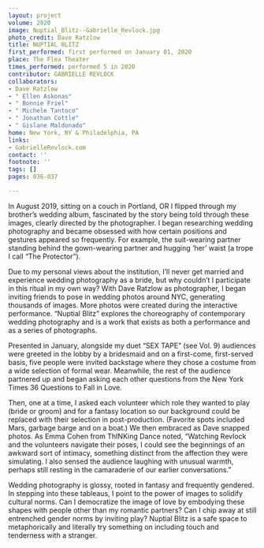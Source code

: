 ```yaml
---
layout: project
volume: 2020
image: Nuptial_Blitz--Gabrielle_Revlock.jpg
photo_credit: Dave Ratzlow
title: NUPTIAL BLITZ
first_performed: first performed on January 01, 2020
place: The Flea Theater
times_performed: performed 5 in 2020
contributor: GABRIELLE REVLOCK
collaborators:
- Dave Ratzlow
- " Ellen Askonas"
- " Bonnie Friel"
- " Michele Tantoco"
- " Jonathan Cottle"
- " Gislane Maldonado"
home: New York, NY & Philadelphia, PA
links:
- GabrielleRevlock.com
contact: ''
footnote: ''
tags: []
pages: 036-037

---
```


In August 2019, sitting on a couch in Portland, OR I flipped through my brother’s wedding album, fascinated by the story being told through these images, clearly directed by the photographer. I began researching wedding photography and became obsessed with how certain positions and gestures appeared so frequently. For example, the suit-wearing partner standing behind the gown-wearing partner and hugging ‘her’ waist  (a trope I call “The Protector”). 

Due to my personal views about the institution, I’ll never get married and experience wedding photography as a bride, but why couldn’t I participate in this ritual in my own way? With Dave Ratzlow as photographer, I began inviting friends to pose in wedding photos around NYC, generating thousands of images. More photos were created during the interactive performance. “Nuptial Blitz” explores the choreography of contemporary wedding photography and is a work that exists as both a performance and as a series of photographs.

Presented in January, alongside my duet “SEX TAPE” (see Vol. 9) audiences were greeted in the lobby by a bridesmaid and on a first-come, first-served basis, five people were invited backstage where they chose a costume from a wide selection of formal wear. Meanwhile, the rest of the audience partnered up and began asking each other questions from the New York Times 36 Questions to Fall in Love.

Then, one at a time, I asked each volunteer which role they wanted to play (bride or groom) and for a fantasy location so our background could be replaced with their selection in post-production. (Favorite spots included Mars, garbage barge and on a boat.) We then embraced as Dave snapped photos. As Emma Cohen from ThINKing Dance noted, “Watching Revlock and the volunteers navigate their poses, I could see the beginnings of an awkward sort of intimacy, something distinct from the affection they were simulating. I also sensed the audience laughing with unusual warmth, perhaps still resting in the camaraderie of our earlier conversations.”

Wedding photography is glossy, rooted in fantasy and frequently gendered. In stepping into these tableaus, I point to the power of images to solidify cultural norms. Can I democratize the image of love by embodying these shapes with people other than my romantic partners? Can I chip away at still entrenched gender norms by inviting play? Nuptial Blitz is a safe space to metaphorically and literally try something on including touch and tenderness with a stranger.
